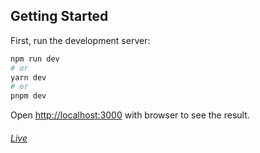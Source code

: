 ## Getting Started

First, run the development server:

```bash
npm run dev
# or
yarn dev
# or
pnpm dev
```

Open [http://localhost:3000](http://localhost:3000) with browser to see the result.

###### [Live](https://managex-sk.netlify.app)
